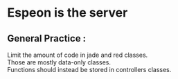 # Espeon is the server

## General Practice :

Limit the amount of code in jade and red classes.  
Those are mostly data-only classes.  
Functions should instead be stored in controllers classes.
